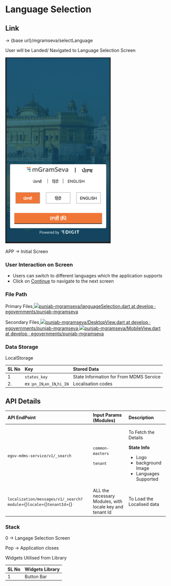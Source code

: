 # Language Selection

## **Link**

→ {base url}/mgramseva/selectLanguage

User will be Landed/ Navigated to Language Selection Screen

![](../../../../.gitbook/assets/image%20%2885%29.png)

APP → Initial Screen

### **User Interaction on Screen**

* Users can switch to different languages which the application supports
* Click on [Continue](https://digit-discuss.atlassian.net/wiki/spaces/DD/pages/1922269219) to navigate to the next screen

### **File Path**

Primary Files[ ![](https://github.com/fluidicon.png)punjab-mgramseva/languageSelection.dart at develop · egovernments/punjab-mgramseva](https://github.com/egovernments/punjab-mgramseva/blob/develop/frontend/mgramseva/lib/screeens/SelectLanguage/languageSelection.dart)

Secondary Files[ ![](https://github.com/fluidicon.png)punjab-mgramseva/DesktopView.dart at develop · egovernments/punjab-mgramseva](https://github.com/egovernments/punjab-mgramseva/blob/develop/frontend/mgramseva/lib/screeens/SelectLanguage/DesktopView.dart)[ ![](https://github.com/fluidicon.png)punjab-mgramseva/MobileView.dart at develop · egovernments/punjab-mgramseva](https://github.com/egovernments/punjab-mgramseva/blob/develop/frontend/mgramseva/lib/screeens/SelectLanguage/MobileView.dart)

### **Data Storage** 

LocalStorage

| **SL No** | **Key** | **Stored Data** |
| :--- | :--- | :--- |
| 1 | `states_key` | State Information for From MDMS Service |
| 2. | ex :`pn_IN`,`en_IN`,`hi_IN` | Localisation codes |

## **API Details**

<table>
  <thead>
    <tr>
      <th style="text-align:left"><b>API EndPoint</b>
      </th>
      <th style="text-align:left"><b>Input Params (Modules)</b>
      </th>
      <th style="text-align:left"><b>Description</b>
      </th>
    </tr>
  </thead>
  <tbody>
    <tr>
      <td style="text-align:left"><code>egov-mdms-service/v1/_search</code>
      </td>
      <td style="text-align:left">
        <p><code>common-masters</code>
        </p>
        <p><code>tenant</code>
        </p>
      </td>
      <td style="text-align:left">
        <p>To Fetch the Details</p>
        <p><b>State Info</b>
        </p>
        <ul>
          <li>Logo</li>
          <li>background Image</li>
          <li>Languages Supported</li>
        </ul>
      </td>
    </tr>
    <tr>
      <td style="text-align:left"><code>localization/messages/v1/_search?module</code>={}<code>locale</code>={}<code>tenantId</code>={}</td>
      <td
      style="text-align:left">ALL the necessary Modules, with locale key and tenant Id</td>
        <td style="text-align:left">To Load the Localised data</td>
    </tr>
  </tbody>
</table>

### **Stack**

0 → Langage Selection Screen

Pop → Application closes

Widgets Utilised from Library

| **SL No** | **Widgets Library** |
| :--- | :--- |
| 1 | Button Bar |

